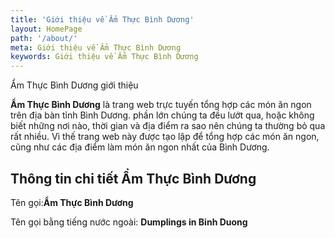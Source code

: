 ```yaml
---
title: 'Giới thiệu về Ẩm Thực Bình Dương'
layout: HomePage
path: '/about/'
meta: Giới thiệu về Ẩm Thực Bình Dương
keywords: Giới thiệu về Ẩm Thực Bình Dương
---
```


Ẩm Thực Bình Dương giới thiệu

**Ẩm Thực Bình Dương** là trang web trực tuyến tổng hợp các món ăn ngon trên địa bàn tỉnh Bình Dương.
phần lớn chúng ta đều lướt qua, hoặc không biết những nơi nào, thời gian và địa điểm ra sao nên chúng ta thường bỏ qua rất nhiều.
Vì thế trang web này được tạo lập để tổng hợp các món ăn ngon, cũng như các địa điểm làm món ăn ngon nhất của Bình Dương.

## Thông tin chi tiết Ẩm Thực Bình Dương

Tên gọi:**Ẩm Thực Bình Dương**

Tên gọi bằng tiếng nước ngoài: **Dumplings in Binh Duong**

